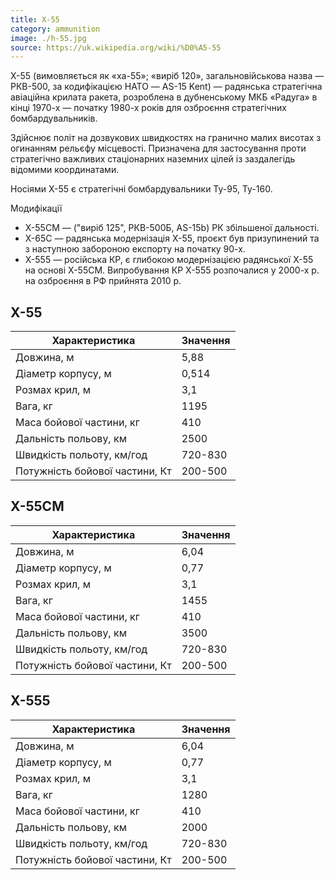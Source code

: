```yaml
---
title: Х-55
category: ammunition
image: ./h-55.jpg
source: https://uk.wikipedia.org/wiki/%D0%A5-55
---
```


Х-55 (вимовляється як «ха-55»; «виріб 120», загальновійськова назва — РКВ-500, за кодифікацією НАТО — AS-15 Kent) — радянська стратегічна авіаційна крилата ракета, розроблена в дубненському МКБ «Радуга» в кінці 1970-х — початку 1980-х років для озброєння стратегічних бомбардувальників.

Здійснює політ на дозвукових швидкостях на гранично малих висотах з огинанням рельєфу місцевості. Призначена для застосування проти стратегічно важливих стаціонарних наземних цілей із заздалегідь відомими координатами.

Носіями Х-55 є стратегічні бомбардувальники Ту-95, Ту-160.

Модифікації

-   Х-55СМ — ("виріб 125", РКВ-500Б, AS-15b) РК збільшеної дальності.
-   Х-65С — радянська модернізація Х-55, проєкт був призупинений та з наступною забороною експорту на початку 90-х.
-   Х-555 — російська КР, є глибокою модернізацією радянської Х-55 на основі Х-55СМ. Випробування КР Х-555 розпочалися у 2000-х р. на озброєння в РФ прийнята 2010 р.

## Х-55

| Характеристика                 | Значення |
| ------------------------------ | -------- |
| Довжина, м                     | 5,88     |
| Діаметр корпусу, м             | 0,514    |
| Розмах крил, м                 | 3,1      |
| Вага, кг                       | 1195     |
| Маса бойової частини, кг       | 410      |
| Дальність польову, км          | 2500     |
| Швидкість польоту, км/год      | 720-830  |
| Потужність бойової частини, Кт | 200-500  |

## Х-55СМ

| Характеристика                 | Значення |
| ------------------------------ | -------- |
| Довжина, м                     | 6,04     |
| Діаметр корпусу, м             | 0,77     |
| Розмах крил, м                 | 3,1      |
| Вага, кг                       | 1455     |
| Маса бойової частини, кг       | 410      |
| Дальність польову, км          | 3500     |
| Швидкість польоту, км/год      | 720-830  |
| Потужність бойової частини, Кт | 200-500  |

## Х-555

| Характеристика                 | Значення |
| ------------------------------ | -------- |
| Довжина, м                     | 6,04     |
| Діаметр корпусу, м             | 0,77     |
| Розмах крил, м                 | 3,1      |
| Вага, кг                       | 1280     |
| Маса бойової частини, кг       | 410      |
| Дальність польову, км          | 2000     |
| Швидкість польоту, км/год      | 720-830  |
| Потужність бойової частини, Кт | 200-500  |
